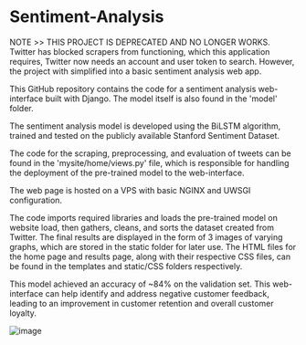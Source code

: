 # Sentiment-Analysis

NOTE >> THIS PROJECT IS DEPRECATED AND NO LONGER WORKS. Twitter has blocked scrapers from functioning, which this application requires, Twitter now needs an account and user token to search. However, the project with simplified into a basic sentiment analysis web app.




This GitHub repository contains the code for a sentiment analysis web-interface built with Django. The model itself is also found in the 'model' folder. 

The sentiment analysis model is developed using the BiLSTM algorithm, trained and tested on the publicly available Stanford Sentiment Dataset.

The code for the scraping, preprocessing, and evaluation of tweets can be found in the 'mysite/home/views.py' file, which is responsible for handling the deployment of the pre-trained model to the web-interface. 

The web page is hosted on a VPS with basic NGINX and UWSGI configuration.

The code imports required libraries and loads the pre-trained model on website load, then gathers, cleans, and sorts the dataset created from Twitter. The final results are displayed in the form of 3 images of varying graphs, which are stored in the static folder for later use. The HTML files for the home page and results page, along with their respective CSS files, can be found in the templates and static/CSS folders respectively. 

This model achieved an accuracy of ~84% on the validation set. This web-interface can help identify and address negative customer feedback, leading to an improvement in customer retention and overall customer loyalty.

![image](https://user-images.githubusercontent.com/65257805/222081438-11e0cc2b-942c-44dd-8c03-f9b46f66faf5.png)
